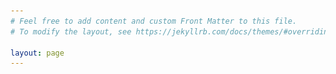 ```yaml
---
# Feel free to add content and custom Front Matter to this file.
# To modify the layout, see https://jekyllrb.com/docs/themes/#overriding-theme-defaults

layout: page
---
```


<head>
    <style>
    {
        box-sizing: border-box;
    }
    /* Set additional styling options for the columns*/
    .columna {
    float: left;
    width: 55%;
    }
    .columnb {
    float: right;
    width: 40%;
    }
     .row:after {
    content: "";
    display: table;
    clear: both;
    }
        
    </style>
 </head>
 <body>
    <div class="row">
        <div class="columna">
            <h2><b>Usman</b> Hanif </h2>
                <p style="font-size:15px;">PhD | PE | Postdoctoral Researcher <a href="https://www.ut.ac.kr/english.do">(KNUT)</a> | Assistant Professor <a href="https://nice.nust.edu.pk/faculty/">(NUST)</a> </p>
                <img src="assets/images/id.jpg" alt="ID" style="float:right;height:200px;">
                <p style="font-size:13px;">I am an Assistant Professor in Structural Engineering at NUST since 2019. I have PhD in Structural Mechanics from University of Malaya, Malaysia. Currently, I am working on a research project as a postdoctoral researcher in Korea National University of Transportation (KNUT).
                    Usman Hanif is an Assistant Professor in Structural Engineering department at NUST, where he has been since 2019. From 2009 to 2014, he served as a Professional Structural Engineer where he developed his interest in Structural Mechanics and pursued his PhD from Universiti Malaya, Malaysia. Since then he is teaching undergraduate and graduate students the courses related to Mechanics of Reinforced Concrete. Currently, he is researching continuous health monitoring using hybrid acoustic emission in South Korea.</p>
                <h3>Research Interests</h3>
                <p style="font-size:13px;">I am processing acoustic emission (AE) data for continuous monitoring of CFRP retrofitted structural members. My research involves scaled-specimen testing, large data analysis, adapting to IOT-like system for monitoring setup and analytical and computational models. I am also doing computational modeling of RC precast wall-joints. </p>
            </div>
        <div class="columnb" style="overflow-y: scroll; height:400px; scrollbar-width: thin; scrollbar-color: hsl(0 0% 50%);">
            <h4 class="post-list-heading">{{ page.list_title | default: "Posts" }}</h4>
            <ul class="post-list" style="font-size:12px;">
                {%- for post in site.posts -%}
                    <li>
                            {%- assign date_format = site.minima.date_format | default: "%b %-d, %Y" -%}
                            <span class="post-meta">{{ post.date | date: date_format }}</span>
                            <h6>
                                <a class="post-link" href="{{ post.url | relative_url }}"  >
                                    {{ post.title | escape }}
                                </a>
                            </h6>
                            <p style="font-size:12px;"> {{ post.excerpt }} </p>
                    </li>
                {%- endfor -%}
            </ul>
        </div> 
        <div class="columnb">
            <h4>News</h4>
            
        </div> 
    </div>
 </body>